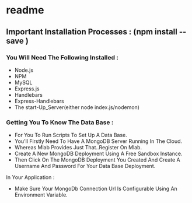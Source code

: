 # readme

##  Important Installation Processes : (npm install --save <module name>)

### You Will Need The Following Installed :

* Node.js
* NPM
* MySQL
* Express.js
* Handlebars
* Express-Handlebars
* The start-Up_Server(either node index.js/nodemon)

### Getting You To Know The Data Base :

* For You To Run Scripts To Set Up A Data Base.
* You'll Firstly Need To Have A MongoDB Server Running In The Cloud.
* Whereas Mlab Provides Just That..Register On Mlab.
* Create A New MongoDB Deployment Using A Free Sandbox Instance.
* Then Click On The MongoDB Deployment You Created And Create A Username And Password For Your Data Base Deployment.

In Your Application :
* Make Sure Your MongoDb Connection Url Is Configurable Using An Environment Variable.
